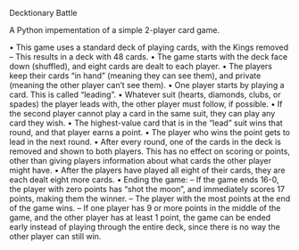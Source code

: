 Decktionary Battle

A Python impementation of a simple 2-player card game.

• This game uses a standard deck of playing cards, with the Kings removed
    – This results in a deck with 48 cards.
• The game starts with the deck face down (shuffled), and eight cards are dealt to each player.
• The players keep their cards “in hand” (meaning they can see them), and private (meaning the
other player can’t see them).
• One player starts by playing a card. This is called “leading”.
• Whatever suit (hearts, diamonds, clubs, or spades) the player leads with, the other player must
follow, if possible.
• If the second player cannot play a card in the same suit, they can play any card they wish.
• The highest-value card that is in the “lead” suit wins that round, and that player earns a point.
• The player who wins the point gets to lead in the next round.
• After every round, one of the cards in the deck is removed and shown to both players. This has
no effect on scoring or points, other than giving players information about what cards the other
player might have.
• After the players have played all eight of their cards, they are each dealt eight more cards.
• Ending the game:
    – If the game ends 16-0, the player with zero points has “shot the moon”, and immediately scores 17 points, making them the winner.
    – The player with the most points at the end of the game wins.
    – If one player has 9 or more points in the middle of the game, and the other player has at least 1 point, the game can be ended early instead of playing through the entire deck, since there is no way the other player can still win.